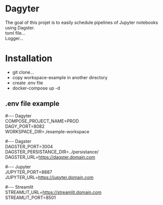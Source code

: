 # Dagyter
The goal of this projet is to easily schedule pipelines of Jupyter notebooks using Dagster.  
toml file...  
Logger...  


# Installation
- git clone...  
- copy workspace-example in another directory  
- create .env file  
- docker-compose up -d  

## .env file example
#--- Dagyter  
COMPOSE_PROJECT_NAME=PROD  
DAGY_PORT=8082  
WORKSPACE_DIR=./example-workspace  
  
#--- Dagster  
DAGSTER_PORT=3004  
DAGSTER_PERSISTANCE_DIR=../persistance/  
DAGSTER_URL=https://dagster.domain.com  
  
#--- Jupyter  
JUPYTER_PORT=8887  
JUPYTER_URL=https://jupyter.domain.com   
  
#--- Streamlit  
STREAMLIT_URL=https://streamlit.domain.com  
STREAMLIT_PORT=8501  
  


